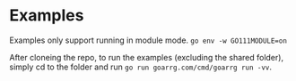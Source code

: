 # Examples

Examples only support running in module mode.
`go env -w GO111MODULE=on`

After cloneing the repo, to run the examples (excluding the shared folder), simply cd to the folder and run `go run goarrg.com/cmd/goarrg run -vv`.<br/>
